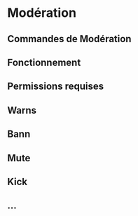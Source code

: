 # Modération

## Commandes de Modération

## Fonctionnement

## Permissions requises

## Warns

## Bann

## Mute

## Kick

## ...

